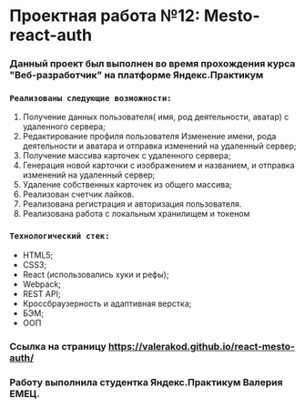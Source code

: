 # Проектная работа №12: Mesto-react-auth

### Данный проект был выполнен во время прохождения курса "Веб-разработчик" на платформе Яндекс.Практикум

### `Реализованы следующие возможности:`

1. Получение данных пользователя( имя, род деятельности, аватар) с удаленного сервера;
2. Редактирование профиля пользователя Изменение имени, рода деятельности и аватара и отправка изменений на удаленный сервер;
3. Получение массива карточек с удаленного сервера;
4. Генерация новой карточки с изображением и названием, и отправка изменений на удаленный сервер;
5. Удаление собственных карточек из общего массива;
6. Реализован счетчик лайков.
7. Реализована регистрация и авторизация пользователя.
8. Реализована работа с локальным хранилищем и токеном

### `Технологический стек:`

- HTML5;
- CSS3;
- React (использовались хуки и рефы);
- Webpack;
- REST API;
- Кроссбраузерность и адаптивная верстка;
- БЭМ;
- ООП


### Ссылка на страницу  https://valerakod.github.io/react-mesto-auth/
### Работу выполнила студентка Яндекс.Практикум Валерия ЕМЕЦ.


